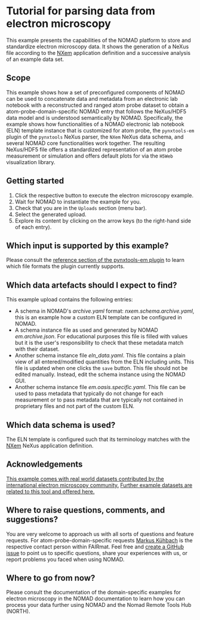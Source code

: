 # Tutorial for parsing data from electron microscopy

This example presents the capabilities of the NOMAD platform to store and standardize electron microscopy data. It shows the generation of a NeXus file according to the [NXem](https://fairmat-nfdi.github.io/nexus_definitions/classes/applications/NXem.html#nxem) application definition and a successive analysis of an example data set.

## Scope



This example shows how a set of preconfigured components of NOMAD can be used
to concatenate data and metadata from an electronic lab notebook with a
reconstructed and ranged atom probe dataset to obtain a atom-probe-domain-specific
NOMAD entry that follows the NeXus/HDF5 data model and is understood semantically
by NOMAD. Specifically, the example shows how functionalities of a NOMAD electronic
lab notebook (ELN) template instance that is customized for atom probe,
the `pynxtools-em` plugin of the `pynxtools` NeXus parser, the `NXem`
NeXus data schema, and several NOMAD core functionalities work together.
The resulting NeXus/HDF5 file offers a standardized representation of an
atom probe measurement or simulation and offers default plots for via
the `H5Web` visualization library.

## Getting started
1. Click the respective button to execute the electron microscopy example.
2. Wait for NOMAD to instantiate the example for you.
3. Check that you are in the `Uploads` section (menu bar).
4. Select the generated upload.
5. Explore its content by clicking on the arrow keys (to the right-hand side of each entry).

   
## Which input is supported by this example?
Please consult the [reference section of the pynxtools-em plugin](https://fairmat-nfdi.github.io/pynxtools-em/)
to learn which file formats the plugin currently supports.

## Which data artefacts should I expect to find?
This example upload contains the following entries:
- A schema in NOMAD's *archive.yaml* format: *nxem.schema.archive.yaml*, this is
  an example how a custom ELN template can be configured in NOMAD.
- A schema instance file as used and generated by NOMAD *em.archive.json*.
  For educational purposes this file is filled with values but it is the
  user's responsibility to check that these metadata match with their dataset.
- Another schema instance file *eln_data.yaml*. This file contains a plain
  view of all entered/modified quantities from the ELN including units.
  This file is updated when one clicks the `save` button.
  This file should not be edited manually. Instead, edit the schema instance
  using the NOMAD GUI.
- Another schema instance file *em.oasis.specific.yaml*. This file can be
  used to pass metadata that typically do not change for each measurement
  or to pass metadata that are typically not contained in proprietary files
  and not part of the custom ELN.

## Which data schema is used?
The ELN template is configured such that its terminology matches with the [NXem](https://fairmat-nfdi.github.io/nexus_definitions/classes/contributed_definitions/NXem.html#nxem) NeXus application definition.

## Acknowledgements
[This example comes with real world datasets contributed by the international electron microscopy community.](https://zenodo.org/records/11208725)
[Further example datasets are related to this tool and offered here.](https://zenodo.org/records/7986279)

## Where to raise questions, comments, and suggestions?
You are very welcome to approach us with all sorts of questions and feature requests.
For atom-probe-domain-specific requests [Markus Kühbach](https://www.fairmat-nfdi.eu/fairmat/about-fairmat/team-fairmat)
is the respective contact person within FAIRmat. Feel free and [create a GitHub issue](https://github.com/FAIRmat-NFDI/pynxtools-em) to point us to specific questions, share your experiences with us, or report problems
you faced when using NOMAD.

## Where to go from now?
Please consult the documentation of the domain-specific examples for electron microscopy
in the NOMAD documentation to learn how you can process your data further using
NOMAD and the Nomad Remote Tools Hub (NORTH).
